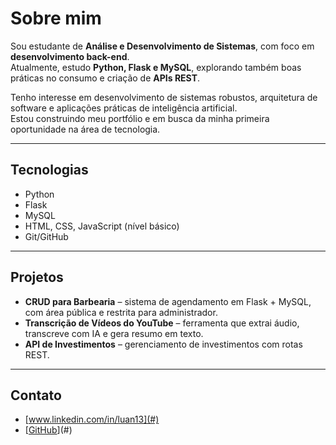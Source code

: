 # Sobre mim  

Sou estudante de **Análise e Desenvolvimento de Sistemas**, com foco em **desenvolvimento back-end**.  
Atualmente, estudo **Python, Flask e MySQL**, explorando também boas práticas no consumo e criação de **APIs REST**.  

Tenho interesse em desenvolvimento de sistemas robustos, arquitetura de software e aplicações práticas de inteligência artificial.  
Estou construindo meu portfólio e em busca da minha primeira oportunidade na área de tecnologia.  

---

## Tecnologias  
- Python  
- Flask  
- MySQL  
- HTML, CSS, JavaScript (nível básico)  
- Git/GitHub  

---

## Projetos  
- **CRUD para Barbearia** – sistema de agendamento em Flask + MySQL, com área pública e restrita para administrador.  
- **Transcrição de Vídeos do YouTube** – ferramenta que extrai áudio, transcreve com IA e gera resumo em texto.  
- **API de Investimentos** – gerenciamento de investimentos com rotas REST.  

---

## Contato  
- [www.linkedin.com/in/luan13](#)  
- [[GitHub](https://github.com/Hyakk3)](#)  

<!--
**Hyakk3/Hyakk3** is a ✨ _special_ ✨ repository because its `README.md` (this file) appears on your GitHub profile.

Here are some ideas to get you started:

- 🔭 I’m currently working on ...
- 🌱 I’m currently learning ...
- 👯 I’m looking to collaborate on ...
- 🤔 I’m looking for help with ...
- 💬 Ask me about ...
- 📫 How to reach me: ...
- 😄 Pronouns: ...
- ⚡ Fun fact: ...
-->
